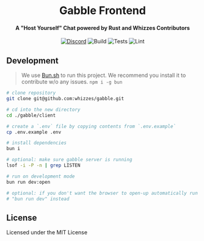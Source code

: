 
<div>
  <h1 align="center">Gabble Frontend</h1>
  <h4 align="center">
    A "Host Yourself" Chat powered by Rust and Whizzes Contributors
  </h4>
</div>

<div align="center">

[![Discord](https://img.shields.io/discord/1011702194925490186?color=blue&label=discord&logo=discord)](https://discord.gg/yde6mcgs2C)
![Build](https://github.com/whizzes/gabble/workflows/build/badge.svg)
![Tests](https://github.com/whizzes/gabble/workflows/test/badge.svg)
![Lint](https://github.com/whizzes/gabble/workflows/lint/badge.svg)

</div>

## Development

> We use [Bun.sh][1] to run this project. We recommend you install it to
> contribute w/o any issues. `npm i -g bun`

```bash
# clone repository
git clone git@github.com:whizzes/gabble.git

# cd into the new directory
cd ./gabble/client

# create a `.env` file by copying contents from `.env.example`
cp .env.example .env

# install dependencies
bun i

# optional: make sure gabble server is running
lsof -i -P -n | grep LISTEN

# run on development mode
bun run dev:open

# optional: if you don't want the browser to open-up automatically run
# "bun run dev" instead
```

## License

Licensed under the MIT License

[1]: https://bun.sh
